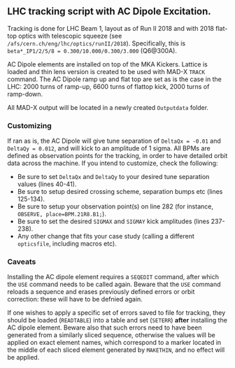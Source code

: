 ## LHC tracking script with AC Dipole Excitation.

Tracking is done for LHC Beam 1, layout as of Run II 2018 and with 2018 flat-top optics with telescopic squeeze (see `/afs/cern.ch/eng/lhc/optics/runII/2018`).
Specifically, this is `beta*_IP1/2/5/8 = 0.300/10.000/0.300/3.000` (Q6@300A).

AC Dipole elements are installed on top of the MKA Kickers.
Lattice is loaded and thin lens version is created to be used with MAD-X `TRACK` command.
The AC Dipole ramp up and flat top are set as is the case in the LHC: 2000 turns of ramp-up, 6600 turns of flattop kick, 2000 turns of ramp-down.

All MAD-X output will be located in a newly created `Outputdata` folder.

### Customizing

If ran as is, the AC Dipole will give tune separation of `DeltaQx = -0.01` and `DeltaQy = 0.012`, and will kick to an amplitude of 1 sigma.
All BPMs are defined as observation points for the tracking, in order to have detailed orbit data across the machine.
If you intend to customize, check the following:

- Be sure to set `DeltaQx` and `DeltaQy` to your desired tune separation values (lines 40-41).
- Be sure to setup desired crossing scheme, separation bumps etc (lines 125-134).
- Be sure to setup your observation point(s) on line 282 (for instance, `OBSERVE, place=BPM.21R8.B1;`).
- Be sure to set the desired `SIGMAX` and `SIGMAY` kick amplitudes (lines 237-238).
- Any other change that fits your case study (calling a different `opticsfile`, including macros etc).

### Caveats

Installing the AC dipole element requires a `SEQEDIT` command, after which the `USE` command needs to be called again.
Beware that the `USE` command reloads a sequence and erases previously defined errors or orbit correction: these will have to be defnied again.

If one wishes to apply a specific set of errors saved to file for tracking, they should be loaded (`READTABLE`) into a table and set (`SETERR`) **after** installing the AC dipole element.
Beware also that such errors need to have been generated from a similarly sliced sequence, otherwise the values will be applied on exact element names, which correspond to a marker located in the middle of each sliced element generated by `MAKETHIN`, and no effect will be applied.
